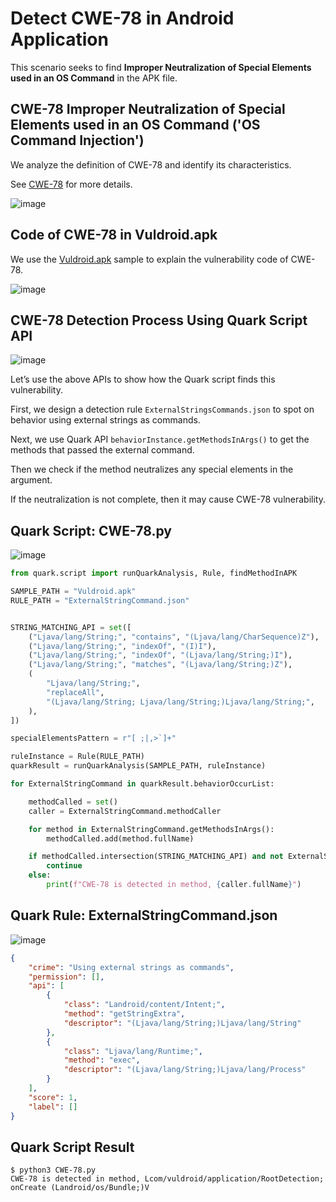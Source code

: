 # Detect CWE-78 in Android Application

This scenario seeks to find **Improper Neutralization of Special Elements used in an OS Command** in the APK file.

## CWE-78 Improper Neutralization of Special Elements used in an OS Command ('OS Command Injection')

We analyze the definition of CWE-78 and identify its characteristics.

See [CWE-78](https://cwe.mitre.org/data/definitions/78.html) for more details.

![image](https://imgur.com/HpMGGsO.png)

## Code of CWE-78 in Vuldroid.apk

We use the [Vuldroid.apk](https://github.com/jaiswalakshansh/Vuldroid) sample to explain the vulnerability code of CWE-78.

![image](https://imgur.com/7Tu0Y3H.png)

## CWE-78 Detection Process Using Quark Script API

![image](https://imgur.com/Hi7qGjw.png)

Let’s use the above APIs to show how the Quark script finds this vulnerability.

First, we design a detection rule `ExternalStringsCommands.json` to spot on behavior using external strings as commands.

Next, we use Quark API `behaviorInstance.getMethodsInArgs()` to get the methods that passed the external command.

Then we check if the method neutralizes any special elements in the argument.

If the neutralization is not complete, then it may cause CWE-78 vulnerability.

## Quark Script: CWE-78.py

![image](https://imgur.com/UpRWgGe.png)

```python
from quark.script import runQuarkAnalysis, Rule, findMethodInAPK

SAMPLE_PATH = "Vuldroid.apk"
RULE_PATH = "ExternalStringCommand.json"


STRING_MATCHING_API = set([
    ("Ljava/lang/String;", "contains", "(Ljava/lang/CharSequence)Z"),
    ("Ljava/lang/String;", "indexOf", "(I)I"),
    ("Ljava/lang/String;", "indexOf", "(Ljava/lang/String;)I"),
    ("Ljava/lang/String;", "matches", "(Ljava/lang/String;)Z"),
    (
        "Ljava/lang/String;",
        "replaceAll",
        "(Ljava/lang/String; Ljava/lang/String;)Ljava/lang/String;",
    ),
])

specialElementsPattern = r"[ ;|,>`]+"

ruleInstance = Rule(RULE_PATH)
quarkResult = runQuarkAnalysis(SAMPLE_PATH, ruleInstance)

for ExternalStringCommand in quarkResult.behaviorOccurList:

    methodCalled = set()
    caller = ExternalStringCommand.methodCaller

    for method in ExternalStringCommand.getMethodsInArgs():
        methodCalled.add(method.fullName)

    if methodCalled.intersection(STRING_MATCHING_API) and not ExternalStringCommand.hasString(specialElementsPattern):
        continue
    else:
        print(f"CWE-78 is detected in method, {caller.fullName}")
```
        
## Quark Rule: ExternalStringCommand.json

![image](https://imgur.com/eoV8hnZ.png)

```json
{
    "crime": "Using external strings as commands",
    "permission": [],
    "api": [
        {
            "class": "Landroid/content/Intent;",
            "method": "getStringExtra",
            "descriptor": "(Ljava/lang/String;)Ljava/lang/String"
        },
        {
            "class": "Ljava/lang/Runtime;",
            "method": "exec",
            "descriptor": "(Ljava/lang/String;)Ljava/lang/Process"
        }
    ],
    "score": 1,
    "label": []
}
```

## Quark Script Result

```
$ python3 CWE-78.py
CWE-78 is detected in method, Lcom/vuldroid/application/RootDetection; onCreate (Landroid/os/Bundle;)V
```
